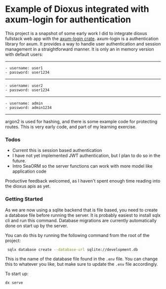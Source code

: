 # Example of Dioxus integrated with axum-login for authentication

This project is a snapshot of some early work I did to integrate dioxus fullstack web app with the [axum-login crate](https://github.com/maxcountryman/axum-login).
axum-login is a authentication library for axum. It provides a way to handle user authentication and session management in a straightforward manner.
It is only an in memory version with default users:

---
    - username: user1
    - password: user1234
---
    - username: user2
    - password: user1234
---
    - username: admin
    - password: admin1234
---

argon2 is used for hashing, and there is some example code for protecting routes. This is very early code, and part of my learning exercise.

### Todos

- Current this is session based  authentication
- I have not yet implemented JWT authentication, but I plan to do so in the future.
- Intro SeaORM so the server functions can work with more model like application code

Productive feedback welcomed, as I haven't spent enough time reading into the dioxus apis as yet.

### Getting Started

As we are now using a sqlite backend that is file based, you need to create a database file before running the server. 
It is probably easiest to install sqlx cli and run this command. Database migrations are currently automatically done on start up by the server.

You can do this by running the following command from the root of the project:
```bash
 sqlx database create --database-url sqlite://development.db
```

This is the name of the database file found in the `.env` file. You can change this to whatever you like, but make sure to update the `.env` file accordingly.

To start up:
```bash
dx serve
```

